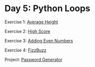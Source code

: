 # Day 5: Python Loops

Exercise 1: [Average Height](https://github.com/snurliza/Udemy-100DaysOfPython/blob/main/Day%205/Exercise%201%20-%20Average%20Height.py)

Exercise 2: [High Score](https://github.com/snurliza/Udemy-100DaysOfPython/blob/main/Day%205/Exercise%202%20-%20High%20Score.py)

Exercise 3: [Adding Even Numbers](https://github.com/snurliza/Udemy-100DaysOfPython/blob/main/Day%205/Exercise%204%20-%20FizzBuzz.py)

Exercise 4: [FizzBuzz](https://github.com/snurliza/Udemy-100DaysOfPython/blob/main/Day%205/Project%20-%20Password%20Generator.py)

Project: [Password Generator](https://github.com/snurliza/Udemy-100DaysOfPython/blob/main/Day%205/Project%20-%20Password%20Generator.py)
